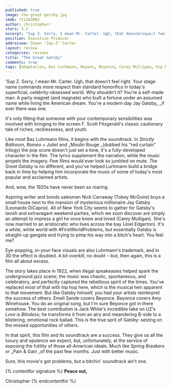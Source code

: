 ```yaml
---
published: true
image: the-great-gatsby.jpg
imdb: tt1343092
author: christopherr
stars: 3.5
excerpt: "Sup Z. Sorry, I mean Mr. Carter. Ugh, that doesn&rsquo;t feel right. Your stage name commands more respect than standard honorifics in today&rsquo;s superficial, celebrity-obsessed world. Why shouldn&rsquo;t it? You&rsquo;re a self-made man. A party magnet (and magnate) who built a fortune under an assumed name while living the American dream. You&rsquo;re a modern day Jay Gatsby<em> </em>if ever there was one."
position: Executive Producer
addressee: Shawn "Jay-Z" Carter
layout: review
categories: reviews
title: "The Great Gatsby"
comments: true
tags: [adaptation, Baz Lurhmann, Beyonc, Beyonce, Carey Mulligan, hip hop, Jay-Z, Leonardo DiCaprio, Letters, Oscars 2014, The Great Gatsby, Tobey Maguire]
---
```

'Sup Z. Sorry, I mean Mr. Carter. Ugh, that doesn't feel right. Your stage name commands more respect than standard honorifics in today's superficial, celebrity-obsessed world. Why shouldn't it? You're a self-made man. A party magnet (and magnate) who built a fortune under an assumed name while living the American dream. You're a modern day Jay Gatsby_ _if ever there was one.

It's only fitting that someone with your contemporary sensibilities was involved with bringing to the screen F. Scott Fitzgerald's classic cautionary tale of riches, recklessness, and youth.

Like most Baz Luhrmann films, it begins with the soundtrack. In _Strictly Ballroom_, _Romeo + Juliet_ and _Moulin Rouge _(dubbed his "red curtain" trilogy) the pop score doesn't just set a tone, it's a fully-developed character in the film. The lyrics supplement the narration, while the music propels the imagery. Few films would ever look so jumbled on mute. _The Great Gatsby_ is no different, and you've helped Lurhmann build a bridge back in time by helping him incorporate the music of some of today's most popular and acclaimed artists.

And, wow, the 1920s have never been so roaring.

Aspiring writer and bonds salesman Nick Carraway (Tobey McGuire) buys a small house next to the mansion of mysterious millionaire Jay Gatsby (Leonardo DiCaprio). All of New York City seems to gather for Gatsby's lavish and extravagant weekend parties, which we soon discover are simply an attempt to impress a girl he once knew and loved (Carey Mulligan). She's now married to an aristocratic who lives across the bay (Joel Edgerton). It's a white, white world with #FirstWorldProblems, but essentially Gatsby is straight-up gangsta and trying to pimp his way into a bitch's heart. You feel me?

Eye-popping, in-your-face visuals are also Luhrmann's trademark, and in 3D the effect is doubled. A bit overkill, no doubt --but, then again, this is a film all about excess.

The story takes place in 1922, when illegal speakeasies helped spark the underground jazz scene; the music was chaotic, spontaneous, and celebratory, and perfectly captured the rebellious spirit of the times. You've replaced most of that with hip hop here, which is the musical heir apparent to that movement. But like Gatsby himself, you had your artists reinterpret the success of others. Emeli Sande covers Beyonce. Beyonce covers Amy Winehouse. You do an original song, but I'm sure Beyonce got in there somehow. The best contribution is Jack White's incredible take on U2's _Love is Blindess_; he transforms it from an airy and meandering B-side to a blistering, emotional rock ballad. This is the true sprit of Gatsby: seizing on the missed opportunities of others.

In that spirit, this film and its soundtrack are a success. They give us all the luxury and opulence we expect, but, unfortunately, at the service of exposing the futility of those all-American ideals. Much like _Spring Breakers_ or _Pain & Gain _of the past few months. Just with better music.

Sure, this movie's got problems, but a bitchin' soundtrack ain't one.

{% contentfor signature %}
**Peace out,**

Christopher
{% endcontentfor %}